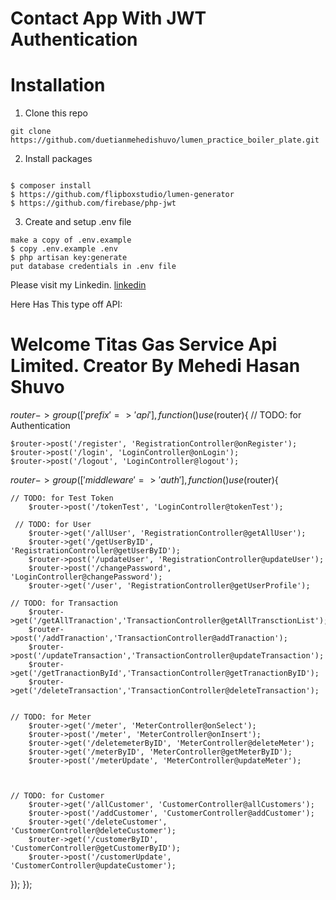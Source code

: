 # Contact App With JWT Authentication

# Installation

1. Clone this repo

```
git clone https://github.com/duetianmehedishuvo/lumen_practice_boiler_plate.git
```

2. Install packages

```

$ composer install
$ https://github.com/flipboxstudio/lumen-generator
$ https://github.com/firebase/php-jwt
```

3. Create and setup .env file

```
make a copy of .env.example
$ copy .env.example .env
$ php artisan key:generate
put database credentials in .env file
```

Please visit my Linkedin.
[linkedin](https://www.linkedin.com/in/duetianmehedishuvo/)


Here Has This type off API:

<h1>Welcome Titas Gas Service Api Limited. Creator By Mehedi Hasan Shuvo</h1>

$router->group(['prefix'=>'api'],function() use ($router){
// TODO: for Authentication
   
   
    $router->post('/register', 'RegistrationController@onRegister');
    $router->post('/login', 'LoginController@onLogin');
    $router->post('/logout', 'LoginController@logout');
   
    
    
   $router->group(['middleware'=>'auth'],function() use ($router){
    
    // TODO: for Test Token
        $router->post('/tokenTest', 'LoginController@tokenTest');

     // TODO: for User
        $router->get('/allUser', 'RegistrationController@getAllUser');
        $router->get('/getUserByID', 'RegistrationController@getUserByID');
        $router->post('/updateUser', 'RegistrationController@updateUser');
        $router->post('/changePassword', 'LoginController@changePassword');
        $router->get('/user', 'RegistrationController@getUserProfile');

    // TODO: for Transaction
        $router->get('/getAllTranaction','TransactionController@getAllTransctionList');
        $router->post('/addTranaction','TransactionController@addTranaction');
        $router->post('/updateTransaction','TransactionController@updateTransaction');
        $router->get('/getTranactionById','TransactionController@getTranactionByID');
        $router->get('/deleteTransaction','TransactionController@deleteTransaction');
        

    // TODO: for Meter
        $router->get('/meter', 'MeterController@onSelect');
        $router->post('/meter', 'MeterController@onInsert');
        $router->get('/deletemeterByID', 'MeterController@deleteMeter');
        $router->get('/meterByID', 'MeterController@getMeterByID');
        $router->post('/meterUpdate', 'MeterController@updateMeter');

        

    // TODO: for Customer
        $router->get('/allCustomer', 'CustomerController@allCustomers');
        $router->post('/addCustomer', 'CustomerController@addCustomer');
        $router->get('/deleteCustomer', 'CustomerController@deleteCustomer');
        $router->get('/customerByID', 'CustomerController@getCustomerByID');
        $router->post('/customerUpdate', 'CustomerController@updateCustomer');
   });
});
